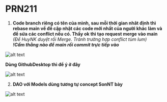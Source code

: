 # PRN211

1. **Code branch riêng có tên của mình, sau mỗi thời gian nhât định thì rebase main về để cập nhật các code mới nhất của người khác làm và để sửa các conflict nếu có. Thấy ok thì tạo request merge vào main**<br>
   *(Để HuyNK duyệt rồi Merge. Tránh trường hợp conflict tùm lum)*<br>
***!Cấm thằng nào để main rồi commit trực tiếp vào***

![alt text](https://scontent.xx.fbcdn.net/v/t1.15752-9/274968066_4942904452423107_1184798148127505813_n.png?_nc_cat=111&ccb=1-5&_nc_sid=aee45a&_nc_ohc=jvYMcWTeiRoAX_tMs3h&_nc_ad=z-m&_nc_cid=0&_nc_ht=scontent.xx&oh=03_AVKCoRs9YeFerwH_12-BL-8KAOlmAsrZdGYkbB_MkKDcoA&oe=624DE2F2)



   **Dùng GithubDesktop thì để ý ở đây**
   
![alt text](https://scontent.xx.fbcdn.net/v/t1.15752-9/275038954_947607532577392_7650147094495051925_n.png?_nc_cat=103&ccb=1-5&_nc_sid=aee45a&_nc_ohc=qzGwaUmD4SEAX-wn_Cs&_nc_ad=z-m&_nc_cid=0&_nc_ht=scontent.xx&oh=03_AVKr3ErQl_Kr8XLxbf2ZRWpr_Vi8J2e2fnpeFEPLMLkgYA&oe=624AC5C9)

2. **DAO với Models dùng tương tự concept SonNT bày**
   
![alt text](https://scontent.xx.fbcdn.net/v/t1.15752-9/274830912_697705651257294_7876942495778209276_n.png?_nc_cat=107&ccb=1-5&_nc_sid=aee45a&_nc_ohc=smFtHd1BehEAX8Jl6Xz&_nc_ad=z-m&_nc_cid=0&_nc_ht=scontent.xx&oh=03_AVJsMU_wEXUWq5FvwRUJ5dVugCH6twvYuP_Xme1UX1qDVQ&oe=624DB9D0)